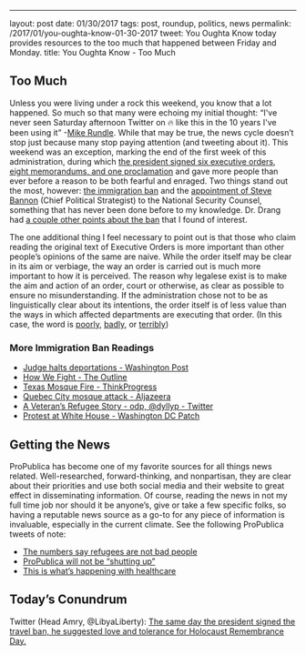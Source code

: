 ---
layout: post
date: 01/30/2017
tags: post, roundup, politics, news
permalink: /2017/01/you-oughta-know-01-30-2017
tweet: You Oughta Know today provides resources to the too much that happened between Friday and Monday.
title: You Oughta Know - Too Much
## Too Much
Unless you were living under a rock this weekend, you know that a lot happened. So much so that many were echoing my initial thought: “I've never seen Saturday afternoon Twitter on 🔥 like this in the 10 years I've been using it” -[Mike Rundle][1]. While that may be true, the news cycle doesn’t stop just because many stop paying attention (and tweeting about it). This weekend was an exception, marking the end of the first week of this administration, during which [the president signed six executive orders, eight memorandums, and one proclamation][2] and gave more people than ever before a reason to be both fearful and enraged. Two things stand out the most, however: [the immigration ban][3] and the [appointment of Steve Bannon][4] (Chief Political Strategist) to the National Security Counsel, something that has never been done before to my knowledge.  Dr. Drang had [a couple other points about the ban][5] that I found of interest.

The one additional thing I feel necessary to point out is that those who claim reading the original text of Executive Orders is more important than other people’s opinions of the same are naive. While the order itself may be clear in its aim or verbiage, the way an order is carried out is much more important to how it is perceived. The reason why legalese exist is to make the aim and action of an order, court or otherwise, as clear as possible to ensure no misunderstanding. If the administration chose not to be as linguistically clear about its intentions, the order itself is of less value than the ways in which affected departments are executing that order. (In this case, the word is [poorly][6], [badly][7], or [terribly][8])

### More Immigration Ban Readings
- [Judge halts deportations - Washington Post][9]
- [How We Fight - The Outline][10]
- [Texas Mosque Fire - ThinkProgress][11]
- [Quebec City mosque attack - Aljazeera][12]
- [A Veteran’s Refugee Story - odp, @dyllyp - Twitter][13]
- [Protest at White House - Washington DC Patch][14]

## Getting the News
ProPublica has become one of my favorite sources for all things news related. Well-researched, forward-thinking, and nonpartisan, they are clear about their priorities and use both social media and their website to great effect in disseminating information. Of course, reading the news in not my full time job nor should it be anyone’s, give or take a few specific folks, so having a reputable news source as a go-to for any piece of information is invaluable, especially in the current climate. See the following ProPublica tweets of note:
- [The numbers say refugees are not bad people][15]
- [ProPublica will not be “shutting up”][16]
- [This is what’s happening with healthcare][17]

## Today’s Conundrum
Twitter (Head Amry, @LibyaLiberty): [The same day the president signed the travel ban, he suggested love and tolerance for Holocaust Remembrance Day.][18]

[1]:	https://twitter.com/flyosity/status/825440899505278976 "Mike Rundle, @Flyosity - Twitter"
[2]:	https://www.washingtonpost.com/news/the-fix/wp/2017/01/27/what-is-an-executive-order-and-how-do-president-trumps-stack-up/?utm_term=.a6ec0146c4a8 "Washington Post"
[3]:	https://www.propublica.org/article/trump-executive-order-could-block-legal-residents-from-returning-to-america "ProPublica"
[4]:	https://www.theguardian.com/us-news/2017/jan/28/lobbying-ban-trump-executive-order-isis-strategy "The Guardian"
[5]:	http://leancrew.com/all-this/2017/01/the-refugee-ban/ "The refugee ban - And now it's all this"
[6]:	http://www.reuters.com/article/us-usa-trump-immigration-greencard-idUSKBN15C0KX "Reuters"
[7]:	https://www.propublica.org/article/trumps-executive-order-strands-brooklyn-doctor-in-sudan "ProPublica"
[8]:	https://www.propublica.org/article/trump-ban-leaves-12-year-old-girl-facing-return-to-war-torn-yemen "ProPublica"
[9]:	https://www.washingtonpost.com/local/social-issues/refugees-detained-at-us-airports-challenge-trumps-executive-order/2017/01/28/e69501a2-e562-11e6-a547-5fb9411d332c_story.html?pushid=breaking-news_1485657033&tid=notifi_push_breaking-news&utm_term=.7a86246589f4
[10]:	https://theoutline.com/post/971/trump-refugee-muslim-ban-protests-photos-how-we-fight
[11]:	https://thinkprogress.org/islamic-center-of-victoria-fire-8a683f632a7a#.ahjcboe0o
[12]:	http://www.aljazeera.com/news/2017/01/quebec-mosque-attack-170130031548892.html
[13]:	https://mobile.twitter.com/dyllyp/status/825397560126824448
[14]:	http://patch.com/district-columbia/washingtondc/massive-protest-white-house-over-trumps-executive-order-immigrants
[15]:	https://twitter.com/ProPublica/status/824959060525072384 "ProPublica - Twitter"
[16]:	https://twitter.com/ProPublica/status/824963264958308355 "ProPublica - Twitter"
[17]:	https://twitter.com/ProPublica/status/825004962509885442 "ProPublica - Twitter"
[18]:	https://twitter.com/LibyaLiberty/status/825023162177949697